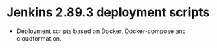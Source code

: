 Jenkins 2.89.3 deployment scripts
=================================
* Deployment scripts based on Docker, Docker-compose anc cloudformation.

